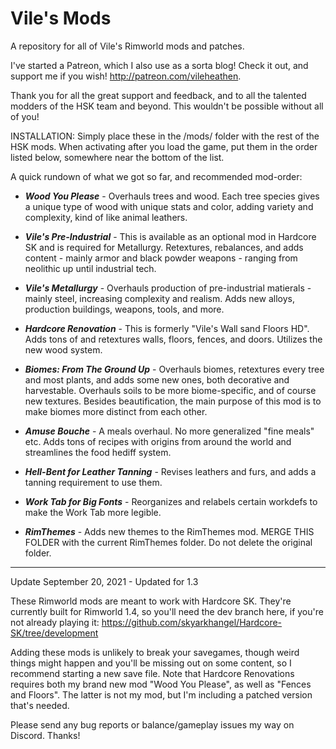 # Vile's Mods
A repository for all of Vile's Rimworld mods and patches.
 
I've started a Patreon, which I also use as a sorta blog! Check it out, and support me if you wish! http://patreon.com/vileheathen. 

Thank you for all the great support and feedback, and to all the talented modders of the HSK team and beyond. This wouldn't be possible without all of you!

INSTALLATION:
Simply place these in the /mods/ folder with the rest of the HSK mods. When activating after you load the game, put them in the order listed below, somewhere near the bottom of the list.

A quick rundown of what we got so far, and recommended mod-order:


- ***Wood You Please*** - Overhauls trees and wood. Each tree species gives a unique type of wood with unique stats and color, adding variety and complexity, kind of like animal leathers.

- ***Vile's Pre-Industrial*** - This is available as an optional mod in Hardcore SK and is required for Metallurgy. Retextures, rebalances, and adds content - mainly armor and black powder weapons - ranging from neolithic up until industrial tech.

- ***Vile's Metallurgy*** - Overhauls production of pre-industrial matierals - mainly steel, increasing complexity and realism. Adds new alloys, production buildings, weapons, tools, and more.

- ***Hardcore Renovation*** - This is formerly "Vile's Wall sand Floors HD". Adds tons of and retextures walls, floors, fences, and doors. Utilizes the new wood system.

- ***Biomes: From The Ground Up*** - Overhauls biomes, retextures every tree and most plants, and adds some new ones, both decorative and harvestable. Overhauls soils to be more biome-specific, and of course new textures. Besides beautification, the main purpose of this mod is to make biomes more distinct from each other.

- ***Amuse Bouche*** - A meals overhaul. No more generalized "fine meals" etc. Adds tons of recipes with origins from around the world and streamlines the food hediff system.

- ***Hell-Bent for Leather Tanning*** - Revises leathers and furs, and adds a tanning requirement to use them.

- ***Work Tab for Big Fonts*** - Reorganizes and relabels certain workdefs to make the Work Tab more legible.

- ***RimThemes*** - Adds new themes to the RimThemes mod. MERGE THIS FOLDER with the current RimThemes folder. Do not delete the original folder.






___________________________________________ 
Update September 20, 2021 - Updated for 1.3

These Rimworld mods are meant to work with Hardcore SK. They're currently built for Rimworld 1.4, so you'll need the dev branch here, if you're not already playing it: https://github.com/skyarkhangel/Hardcore-SK/tree/development

Adding these mods is unlikely to break your savegames, though weird things might happen and you'll be missing out on some content, so I recommend starting a new save file.
Note that Hardcore Renovations requires both my brand new mod "Wood You Please", as well as "Fences and Floors". The latter is not my mod, but I'm including a patched version that's needed.

Please send any bug reports or balance/gameplay issues my way on Discord. Thanks!



 
